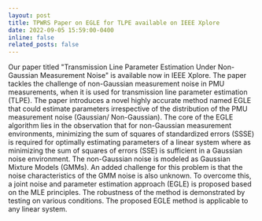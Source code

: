```yaml
---
layout: post
title: TPWRS Paper on EGLE for TLPE available on IEEE Xplore
date: 2022-09-05 15:59:00-0400
inline: false
related_posts: false
---
```

Our paper titled "Transmission Line Parameter Estimation Under Non-Gaussian Measurement Noise" is available now in IEEE Xplore. The paper tackles the challenge of non-Gaussian measurement noise in PMU measurements, when it is used for transmission line parameter estimation (TLPE). The paper introduces a novel highly accurate method named EGLE that could estimate parameters irrespective of the distribution of the PMU measurement noise (Gaussian/ Non-Gaussian). The core of the EGLE algorithm lies in the observation that for non-Gaussian measurement environments, minimizing the sum of squares of standardized errors (SSSE) is required for optimally estimating parameters of a linear system where as minimizing the sum of squares of errors (SSE) is sufficient in a Gaussian noise environment. The non-Gaussian noise is modeled as Gaussian Mixture Models (GMMs). An added challenge for this problem is that the noise characteristics of the GMM noise is also unknown. To overcome this, a joint noise and parameter estimation approach (EGLE) is proposed based on the MLE principles. The robustness of the method is demonstrated by testing on various conditions. The proposed EGLE method is applicable to any linear system.

